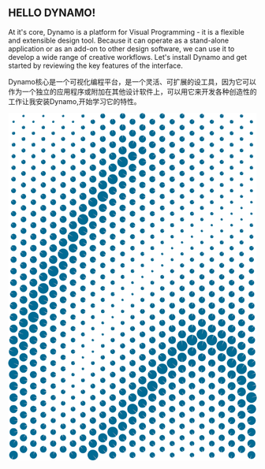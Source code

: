 ## HELLO DYNAMO!


At it's core, Dynamo is a platform for Visual Programming - it is a flexible and extensible design tool. Because it can operate as a stand-alone application or as an add-on to other design software, we can use it to develop a wide range of creative workflows. Let's install Dynamo and get started by reviewing the key features of the interface.


Dynamo核心是一个可视化编程平台，是一个灵活、可扩展的设工具，因为它可以作为一个独立的应用程序或附加在其他设计软件上，可以用它来开发各种创造性的工作让我安装Dynamo,开始学习它的特性。

![Hello Attractor](images/2/2-cover.png)
